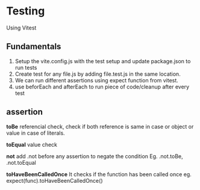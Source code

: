 # Testing

Using Vitest

## Fundamentals

1. Setup the vite.config.js with the test setup and update package.json to run tests
2. Create test for any file.js by adding file.test.js in the same location.
3. We can run different assertions using expect function from vitest.
4. use beforEach and afterEach to run piece of code/cleanup after every test

## assertion

**toBe**
referencial check, check if both reference is same in case or object or value in case of literals.

**toEqual**
value check

**not**
add .not before any assertion to negate the condition
Eg. .not.toBe, .not.toEqual

**toHaveBeenCalledOnce**
It checks if the function has been called once
eg. expect(func).toHaveBeenCalledOnce()
